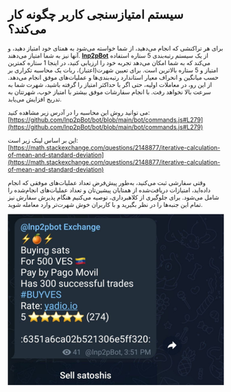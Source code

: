 # سیستم امتیازسنجی کاربر چگونه کار می‌کند؟

برای هر تراکنشی که انجام می‌دهید، از شما خواسته می‌شود به همتای خود امتیاز دهید، و آنها نیز به شما امتیاز می‌دهند. [**lnp2pBot**](https://t.me/lnp2pBot) از یک سیستم رتبه‌بندی 5 ستاره استفاده می‌کند که به شما امکان می‌دهد تجربه خود را ارزیابی کنید، در اینجا 1 ستاره کمترین امتیاز و 5 ستاره بالاترین است.
برای تعیین شهرت(اعتبار)، ربات یک محاسبه تکراری بر حسب میانگین و انحراف معیار استاندارد رتبه‌بندی‌ها و عملیات‌های موفق انجام می‌دهد. از این رو، در معاملات اولیه، حتی اگر با حداکثر امتیاز را گرفته باشید، شهرت شما به سرعت بالا نخواهد رفت. با انجام سفارشات موفق بیشتر با امتیاز خوب، شهرتتان به تدریج افزایش می‌یابد.

می توانید روش این محاسبه را در آدرس زیر مشاهده کنید: [https://github.com/lnp2pBot/bot/blob/main/bot/commands.js#L279](https://github.com/lnp2pBot/bot/blob/main/bot/commands.js#L279)

این بر اساس لینک زیر است:
[https://math.stackexchange.com/questions/2148877/iterative-calculation-of-mean-and-standard-deviation](https://math.stackexchange.com/questions/2148877/iterative-calculation-of-mean-and-standard-deviation)

وقتی سفارشی ثبت می‌کنید، به‌طور پیش‌فرض تعداد عملیات‌های موفقی که انجام داده‌اید، امتیازات دریافت‌شده از همتایان پیشین‌تان و تعداد عملیات‌های انجام‌شده را شامل می‌شود. برای جلوگیری از کلاهبرداری، توصیه می‌کنیم هنگام پذیرش سفارش نیز تمام این جنبه‌ها را در نظر بگیرید و با کاربران خوش شهرت‌تر وارد معامله شوید.

![Reputation System](./assets/images/reputation-system.jpg)
